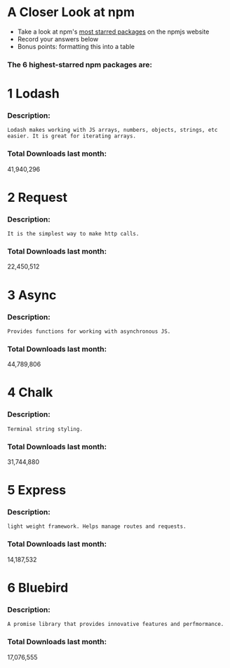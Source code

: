 # A Closer Look at npm
- Take a look at npm's [most starred packages](https://www.npmjs.com/browse/star) on the npmjs website
- Record your answers below
- Bonus points: formatting this into a table

### The 6 highest-starred npm packages are:

# 1 Lodash

### Description:
    Lodash makes working with JS arrays, numbers, objects, strings, etc easier. It is great for iterating arrays.

### Total Downloads last month: 
41,940,296



#  2 Request

### Description:
    It is the simplest way to make http calls.

### Total Downloads last month: 
22,450,512




# 3 Async

### Description:
    Provides functions for working with asynchronous JS.

### Total Downloads last month: 
44,789,806 



# 4 Chalk

### Description:
    Terminal string styling.

### Total Downloads last month: 
31,744,880




# 5 Express

### Description:
    light weight framework. Helps manage routes and requests.

### Total Downloads last month: 
14,187,532



# 6 Bluebird

### Description:
    A promise library that provides innovative features and perfmormance. 

### Total Downloads last month:
17,076,555